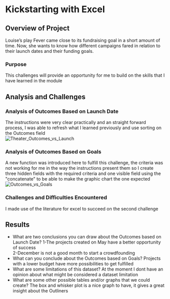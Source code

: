 # Kickstarting with Excel

## Overview of Project
Louise’s play Fever came close to its fundraising goal in a short amount of time. Now, she wants to know how different campaigns fared in relation to their launch dates and their funding goals.
### Purpose
This challenges will provide an opportunity for me to build on the skills that I have learned in the module
## Analysis and Challenges

### Analysis of Outcomes Based on Launch Date
The instructions were very clear practically and an straight forward process, I was able to refresh what I learned previously and use sorting on the Outcomes field  
![Theater_Outcomes_vs_Launch](https://user-images.githubusercontent.com/16723095/120871510-6dd35c80-c561-11eb-9284-f965b942e541.png)
### Analysis of Outcomes Based on Goals
A new function was introduced here to fulfill this challenge, the criteria was not working for me in the way the instructions present them so I create three hidden fields with the required criteria and one visible field using the "concatenate" to be able to make the graphic chart the one expected  
![Outcomes_vs_Goals](https://user-images.githubusercontent.com/16723095/120871522-73c93d80-c561-11eb-836e-36d8e63fdfca.png)
### Challenges and Difficulties Encountered
I made use of the literature for excel to succeed on the second challenge
## Results

- What are two conclusions you can draw about the Outcomes based on Launch Date?
1-The projects created on May have a better opportunity of success  
2-December is not a good month to start a crowdfounding  
- What can you conclude about the Outcomes based on Goals?
 Projects with a lower budget have more possibilities to get fulfilled
- What are some limitations of this dataset?
 At the moment I dont have an opinion about what might be considered a dataset limitation 
- What are some other possible tables and/or graphs that we could create?
 The box and whisker plot is a nice graph to have, it gives a great insight about the Outliners 
